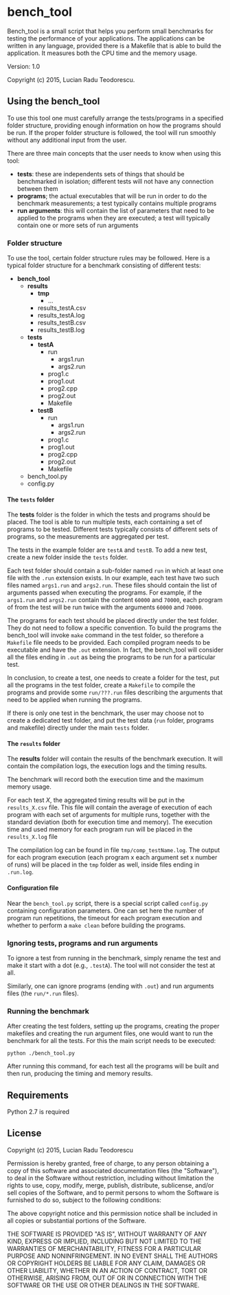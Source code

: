 # bench_tool

Bench_tool is a small script that helps you perform small benchmarks for testing the performance of your applications. The applications can be written in any language, provided there is a Makefile that is able to build the application. It measures both the CPU time and the memory usage.

Version: 1.0

Copyright (c) 2015, Lucian Radu Teodorescu.


## Using the bench_tool

To use this tool one must carefully arrange the tests/programs in a specified folder structure, providing enough information on how the programs should be run. If the proper folder structure is followed, the tool will run smoothly without any additional input from the user.

There are three main concepts that the user needs to know when using this tool:
- **tests**: these are independents sets of things that should be benchmarked in isolation; different tests will not have any connection between them
- **programs**; the actual executables that will be run in order to do the benchmark measurements; a test typically contains multiple programs
- **run arguments**: this will contain the list of parameters that need to be applied to the programs when they are executed; a test will typically contain one or more sets of run arguments

### Folder structure

To use the tool, certain folder structure rules may be followed. Here is a typical folder structure for a benchmark consisting of different tests:
- **bench_tool**
  - **results**
    - **tmp**
      - ...
    - results_testA.csv
    - results_testA.log
    - results_testB.csv
    - results_testB.log
  - **tests**
    - **testA**
      - run
        - args1.run
        - args2.run
      - prog1.c
      - prog1.out
      - prog2.cpp
      - prog2.out
      - Makefile
    - **testB**
      - run
        - args1.run
        - args2.run
      - prog1.c
      - prog1.out
      - prog2.cpp
      - prog2.out
      - Makefile
  - bench_tool.py
  - config.py

#### The `tests` folder

The **tests** folder is the folder in which the tests and programs should be placed. The tool is able to run multiple tests, each containing a set of programs to be tested. Different tests typically consists of different sets of programs, so the measurements are aggregated per test.

The tests in the example folder are `testA` and `testB`. To add a new test, create a new folder inside the `tests` folder.

Each test folder should contain a sub-folder named `run` in which at least one file with the `.run` extension exists. In our example, each test have two such files named `args1.run` and `args2.run`. These files should contain the list of arguments passed when executing the programs. For example, if the `args1.run` and `args2.run` contain the content `60000` and `70000`, each program of from the test will be run twice with the arguments `60000` and `70000`.

The programs for each test should be placed directly under the test folder. They do not need to follow a specific convention. To build the programs the bench_tool will invoke `make` command in the test folder, so therefore a `Makefile` file needs to be provided. Each compiled program needs to be executable and have the `.out` extension. In fact, the bench_tool will consider all the files ending in `.out` as being the programs to be run for a particular test.

In conclusion, to create a test, one needs to create a folder for the test, put all the programs in the test folder, create a `Makefile` to compile the programs and provide some `run/???.run` files describing the arguments that need to be applied when running the programs.

If there is only one test in the benchmark, the user may choose not to create a dedicated test folder, and put the test data (`run` folder, programs and makefile) directly under the main `tests` folder.

#### The `results` folder

The **results** folder will contain the results of the benchmark execution. It will contain the compilation logs, the execution logs and the timing results.

The benchmark will record both the execution time and the maximum memory usage.

For each test _X_, the aggregated timing results will be put in the `results_X.csv` file. This file will contain the average of execution of each program with each set of arguments for multiple runs, together with the standard deviation (both for execution time and memory). The execution time and used memory for each program run will be placed in the `results_X.log` file

The compilation log can be found in file `tmp/comp_testName.log`.
The output for each program execution (each program x each argument set x number of runs) will be placed in the `tmp` folder as well, inside files ending in `.run.log`.


#### Configuration file

Near the `bench_tool.py` script, there is a special script called `config.py` containing configuration parameters. One can set here the number of program run repetitions, the timeout for each program execution and whether to perform a `make clean` before building the programs.

### Ignoring tests, programs and run arguments

To ignore a test from running in the benchmark, simply rename the test and make it start with a dot (e.g., `.testA`). The tool will not consider the test at all.

Similarly, one can ignore programs (ending with `.out`) and run arguments files (the `run/*.run` files).


### Running the benchmark

After creating the test folders, setting up the programs, creating the proper makefiles and creating the run argument files, one would want to run the benchmark for all the tests. For this the main script needs to be executed:

    python ./bench_tool.py

After running this command, for each test all the programs will be built and then run, producing the timing and memory results.

## Requirements

Python 2.7 is required

## License

Copyright (c) 2015, Lucian Radu Teodorescu

Permission is hereby granted, free of charge, to any person obtaining a copy of this software and associated documentation files (the "Software"), to deal in the Software without restriction, including without limitation the rights to use, copy, modify, merge, publish, distribute, sublicense, and/or sell copies of the Software, and to permit persons to whom the Software is furnished to do so, subject to the following conditions:

The above copyright notice and this permission notice shall be included in all copies or substantial portions of the Software.

THE SOFTWARE IS PROVIDED "AS IS", WITHOUT WARRANTY OF ANY KIND, EXPRESS OR IMPLIED, INCLUDING BUT NOT LIMITED TO THE WARRANTIES OF MERCHANTABILITY, FITNESS FOR A PARTICULAR PURPOSE AND NONINFRINGEMENT. IN NO EVENT SHALL THE AUTHORS OR COPYRIGHT HOLDERS BE LIABLE FOR ANY CLAIM, DAMAGES OR OTHER LIABILITY, WHETHER IN AN ACTION OF CONTRACT, TORT OR OTHERWISE, ARISING FROM, OUT OF OR IN CONNECTION WITH THE SOFTWARE OR THE USE OR OTHER DEALINGS IN THE SOFTWARE.
